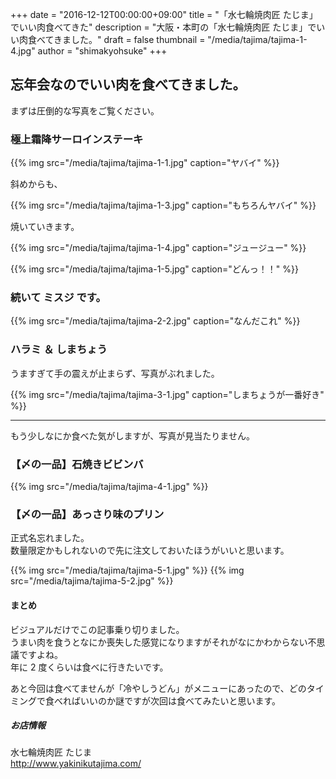 +++
date = "2016-12-12T00:00:00+09:00"
title = "「水七輪焼肉匠 たじま」でいい肉食べてきた"
description = "大阪・本町の「水七輪焼肉匠 たじま」でいい肉食べてきました。"
draft = false
thumbnail = "/media/tajima/tajima-1-4.jpg"
author = "shimakyohsuke"
+++

## 忘年会なのでいい肉を食べてきました。

<!--more-->

まずは圧倒的な写真をご覧ください。

### 極上霜降サーロインステーキ

{{% img src="/media/tajima/tajima-1-1.jpg" caption="ヤバイ" %}}

斜めからも、

{{% img src="/media/tajima/tajima-1-3.jpg" caption="もちろんヤバイ" %}}

焼いていきます。

{{% img src="/media/tajima/tajima-1-4.jpg" caption="ジュージュー" %}}

{{% img src="/media/tajima/tajima-1-5.jpg" caption="どんっ！！" %}}

### 続いて ミスジ です。

{{% img src="/media/tajima/tajima-2-2.jpg" caption="なんだこれ" %}}

### ハラミ ＆ しまちょう

うますぎて手の震えが止まらず、写真がぶれました。

{{% img src="/media/tajima/tajima-3-1.jpg" caption="しまちょうが一番好き" %}}

---

もう少しなにか食べた気がしますが、写真が見当たりません。

### 【〆の一品】石焼きビビンバ

{{% img src="/media/tajima/tajima-4-1.jpg" %}}

### 【〆の一品】あっさり味のプリン

正式名忘れました。  
数量限定かもしれないので先に注文しておいたほうがいいと思います。

{{% img src="/media/tajima/tajima-5-1.jpg" %}}
{{% img src="/media/tajima/tajima-5-2.jpg" %}}


#### まとめ

ビジュアルだけでこの記事乗り切りました。  
うまい肉を食うとなにか喪失した感覚になりますがそれがなにかわからない不思議ですよね。  
年に 2 度くらいは食べに行きたいです。

あと今回は食べてませんが「冷やしうどん」がメニューにあったので、どのタイミングで食べればいいのか謎ですが次回は食べてみたいと思います。

##### お店情報

水七輪焼肉匠 たじま  
<http://www.yakinikutajima.com/>
